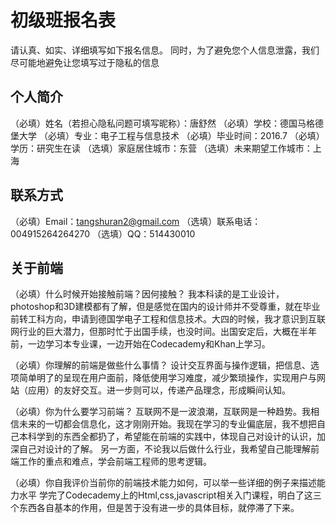 # 初级班报名表

请认真、如实、详细填写如下报名信息。
同时，为了避免您个人信息泄露，我们尽可能地避免让您填写过于隐私的信息

## 个人简介

（必填）姓名（若担心隐私问题可填写昵称）：唐舒然
（必填）学校：德国马格德堡大学
（必填）专业：电子工程与信息技术
（必填）毕业时间：2016.7
（必填）学历：研究生在读
（选填）家庭居住城市：东营
（选填）未来期望工作城市：上海

## 联系方式 

（必填）Email：tangshuran2@gmail.com
（选填）联系电话：004915264264270
（选填）QQ：514430010

## 关于前端

（必填）什么时候开始接触前端？因何接触？
我本科读的是工业设计，photoshop和3D建模都有了解，但是感觉在国内的设计师并不受尊重，就在毕业前转工科方向，申请到德国学电子工程和信息技术。大四的时候，我才意识到互联网行业的巨大潜力，但那时忙于出国手续，也没时间。出国安定后，大概在半年前，一边学习本专业课，一边开始在Codecademy和Khan上学习。

（必填）你理解的前端是做些什么事情？
设计交互界面与操作逻辑，把信息、选项简单明了的呈现在用户面前，降低使用学习难度，减少繁琐操作，实现用户与网站（应用）的友好交互。进一步则可以，传递产品理念，形成瞬间认知。


（必填）你为什么要学习前端？
互联网不是一波浪潮，互联网是一种趋势。我相信未来的一切都会信息化，这才刚刚开始。我现在学习的专业偏底层，我不想把自己本科学到的东西全都扔了，希望能在前端的实践中，体现自己对设计的认识，加深自己对设计的了解。
另一方面，不论我以后做什么行业，我希望自己能理解前端工作的重点和难点，学会前端工程师的思考逻辑。

（必填）你自我评价当前你的前端技术能力如何，可以举一些详细的例子来描述能力水平
学完了Codecademy上的Html,css,javascript相关入门课程，明白了这三个东西各自基本的作用，但是苦于没有进一步的具体目标，就停滞了下来。

